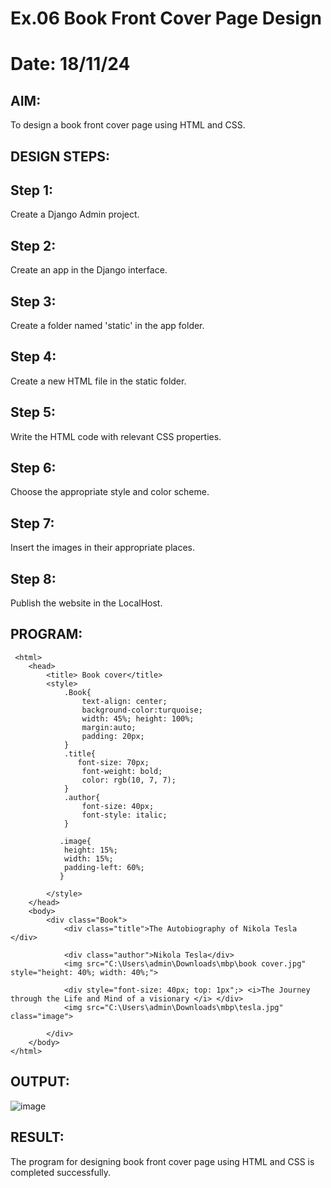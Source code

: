 # Ex.06 Book Front Cover Page Design
# Date: 18/11/24
## AIM:
To design a book front cover page using HTML and CSS.

## DESIGN STEPS:
## Step 1:
Create a Django Admin project.

## Step 2:
Create an app in the Django interface.

## Step 3:
Create a folder named 'static' in the app folder.

## Step 4:
Create a new HTML file in the static folder.

## Step 5:
Write the HTML code with relevant CSS properties.

## Step 6:
Choose the appropriate style and color scheme.

## Step 7:
Insert the images in their appropriate places.

## Step 8:
Publish the website in the LocalHost.

## PROGRAM:
~~~
 <html>
    <head>
        <title> Book cover</title>
        <style>
            .Book{
                text-align: center;
                background-color:turquoise;
                width: 45%; height: 100%;
                margin:auto;
                padding: 20px;
            }
            .title{
               font-size: 70px;
                font-weight: bold;
                color: rgb(10, 7, 7);
            }
            .author{
                font-size: 40px;
                font-style: italic;
            }

           .image{
            height: 15%;
            width: 15%;
            padding-left: 60%;
           }
           
        </style>
    </head>
    <body>
        <div class="Book">
            <div class="title">The Autobiography of Nikola Tesla </div>

            <div class="author">Nikola Tesla</div>
            <img src="C:\Users\admin\Downloads\mbp\book cover.jpg" style="height: 40%; width: 40%;">
                       
            <div style="font-size: 40px; top: 1px";> <i>The Journey through the Life and Mind of a visionary </i> </div>
            <img src="C:\Users\admin\Downloads\mbp\tesla.jpg" class="image">
            
        </div>
    </body>
</html>
~~~
## OUTPUT:
![image](https://github.com/user-attachments/assets/66e7c179-8ea6-4021-9242-b31f85da52c1)



## RESULT:
The program for designing book front cover page using HTML and CSS is completed successfully.
